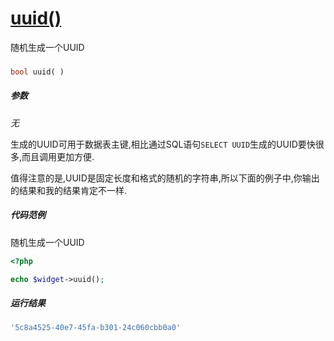 [uuid()](http://twinh.github.com/widget/api/uuid)
=================================================

随机生成一个UUID

### 
```php
bool uuid( )
```

##### 参数
*无*


生成的UUID可用于数据表主键,相比通过SQL语句`SELECT UUID`生成的UUID要快很多,而且调用更加方便.

值得注意的是,UUID是固定长度和格式的随机的字符串,所以下面的例子中,你输出的结果和我的结果肯定不一样.


##### 代码范例
随机生成一个UUID
```php
<?php

echo $widget->uuid();
```
##### 运行结果
```php
'5c8a4525-40e7-45fa-b301-24c060cbb0a0'
```
